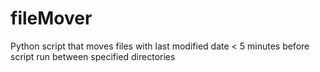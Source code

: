 # fileMover
Python script that moves files with last modified date &lt; 5 minutes before script run between specified directories
